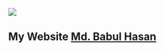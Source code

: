 
![](https://github-readme-stats.vercel.app/api?username=bhyeanhasan&show_icons=true&theme=tokyonight)

## My Website [Md. Babul Hasan](https://www.bhyeanhasan.me/)
<!--
**bhyeanhasan/bhyeanhasan** is a ✨ _special_ ✨ repository because its `README.md` (this file) appears on your GitHub profile.

Here are some ideas to get you started:

- 🔭 I’m currently working on ...
- 🌱 I’m currently learning ...
- 👯 I’m looking to collaborate on ...
- 🤔 I’m looking for help with ...
- 💬 Ask me about ...
- 📫 How to reach me: ...
- 😄 Pronouns: ...
- ⚡ Fun fact: ...
-->
